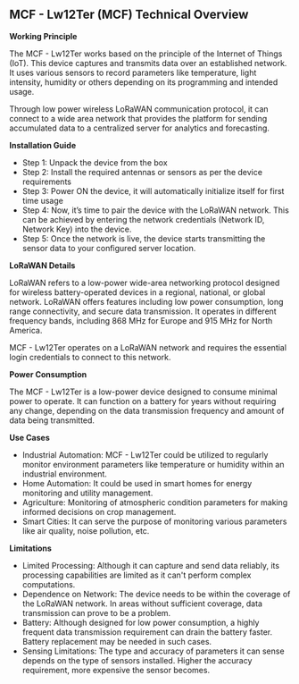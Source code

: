 ## MCF - Lw12Ter (MCF) Technical Overview

**Working Principle**

The MCF - Lw12Ter works based on the principle of the Internet of Things (IoT). This device captures and transmits data over an established network. It uses various sensors to record parameters like temperature, light intensity, humidity or others depending on its programming and intended usage. 

Through low power wireless LoRaWAN communication protocol, it can connect to a wide area network that provides the platform for sending accumulated data to a centralized server for analytics and forecasting.

**Installation Guide**

- Step 1: Unpack the device from the box
- Step 2: Install the required antennas or sensors as per the device requirements
- Step 3: Power ON the device, it will automatically initialize itself for first time usage
- Step 4: Now, it’s time to pair the device with the LoRaWAN network. This can be achieved by entering the network credentials (Network ID, Network Key) into the device.
- Step 5: Once the network is live, the device starts transmitting the sensor data to your configured server location.

**LoRaWAN Details**

LoRaWAN refers to a low-power wide-area networking protocol designed for wireless battery-operated devices in a regional, national, or global network. LoRaWAN offers features including low power consumption, long range connectivity, and secure data transmission. It operates in different frequency bands, including 868 MHz for Europe and 915 MHz for North America.

MCF - Lw12Ter operates on a LoRaWAN network and requires the essential login credentials to connect to this network.

**Power Consumption**

The MCF - Lw12Ter is a low-power device designed to consume minimal power to operate. It can function on a battery for years without requiring any change, depending on the data transmission frequency and amount of data being transmitted.

**Use Cases**

- Industrial Automation: MCF - Lw12Ter could be utilized to regularly monitor environment parameters like temperature or humidity within an industrial environment.
- Home Automation: It could be used in smart homes for energy monitoring and utility management.
- Agriculture: Monitoring of atmospheric condition parameters for making informed decisions on crop management.
- Smart Cities: It can serve the purpose of monitoring various parameters like air quality, noise pollution, etc.

**Limitations**

- Limited Processing: Although it can capture and send data reliably, its processing capabilities are limited as it can't perform complex computations.
- Dependence on Network: The device needs to be within the coverage of the LoRaWAN network. In areas without sufficient coverage, data transmission can prove to be a problem.
- Battery: Although designed for low power consumption, a highly frequent data transmission requirement can drain the battery faster. Battery replacement may be needed in such cases.
- Sensing Limitations: The type and accuracy of parameters it can sense depends on the type of sensors installed. Higher the accuracy requirement, more expensive the sensor becomes.